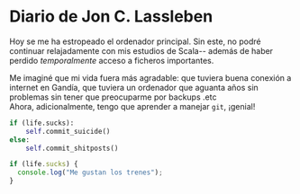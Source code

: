 # Diario de Jon C. Lassleben
Hoy se me ha estropeado el ordenador principal. Sin este, no podré continuar relajadamente con mis estudios de Scala--
además de haber perdido *temporalmente* acceso a ficheros importantes.

Me imaginé que mi vida fuera más agradable: que tuviera buena conexión a internet en Gandía, que tuviera un ordenador que
aguanta años sin problemas sin tener que preocuparme por backups .etc  
Ahora, adicionalmente, tengo que aprender a manejar `git`, ¡genial!

```python
if (life.sucks):
    self.commit_suicide()
else:
    self.commit_shitposts()
```

```javascript
if (life.sucks) {
  console.log("Me gustan los trenes");
}
```
